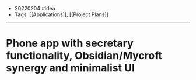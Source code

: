 - 20220204 #idea
- Tags: [[Applications]], [[Project Plans]]

---

# Phone app with secretary functionality, Obsidian/Mycroft synergy and minimalist UI